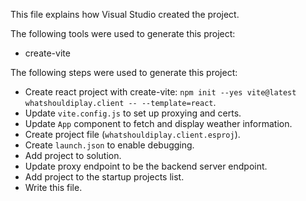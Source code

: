 This file explains how Visual Studio created the project.

The following tools were used to generate this project:
- create-vite

The following steps were used to generate this project:
- Create react project with create-vite: `npm init --yes vite@latest whatshouldiplay.client -- --template=react`.
- Update `vite.config.js` to set up proxying and certs.
- Update `App` component to fetch and display weather information.
- Create project file (`whatshouldiplay.client.esproj`).
- Create `launch.json` to enable debugging.
- Add project to solution.
- Update proxy endpoint to be the backend server endpoint.
- Add project to the startup projects list.
- Write this file.

